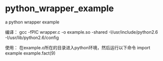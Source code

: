 # python_wrapper_example
a python wrapper example

编译：
gcc -fPIC wrapper.c -o example.so -shared -I/usr/include/python2.6 -I/usr/lib/python2.6/config

使用：
在example.o所在的目录进入python环境，然后运行以下命令
import example
example.fact(9)
